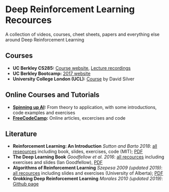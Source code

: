 # Deep Reinforcement Learning Recources

A collection of videos, courses, cheet sheets, papers and everything else around Deep Reinforcement Learning

## Courses

- **UC Berkley CS285:** [Course website](http://rail.eecs.berkeley.edu/deeprlcourse/resources/#prev-off), [Lecture recordings](https://www.youtube.com/playlist?list=PLkFD6_40KJIwhWJpGazJ9VSj9CFMkb79A)
- **UC Berkley Bootcamp:** [2017 website](https://sites.google.com/view/deep-rl-bootcamp/home)
- **University College London (UCL):** [Course](https://www.davidsilver.uk/teaching/) by David Silver

## Online Courses and Tutorials

- **[Spinning up AI](https://spinningup.openai.com/en/latest/user/introduction.html):** From theory to application, with some introductions, code examples and exercises
- **[FreeCodeCamp](https://github.com/simoninithomas/Deep_reinforcement_learning_Course):** Online articles, excercises and code

## Literature

- **Reinforcement Learning: An Introduction** *Sutton and Barto 2018*: [all reseources](http://incompleteideas.net/book/the-book-2nd.html) including book, slides, exercises, code (MIT); [PDF](http://incompleteideas.net/book/RLbook2020.pdf) 
- **The Deep Learning Book** *Goodfellow et al. 2016*: [all recources](http://www.deeplearningbook.org/) including exercises and slides (Ian Goodfellow), [PDF](https://raw.githubusercontent.com/janishar/mit-deep-learning-book-pdf/master/complete-book-bookmarked-pdf/deeplearningbook.pdf)
- **Algorithms of Reinforcement Learning** *Szepesa 2009 (updated 2019)*: [all recources](https://sites.ualberta.ca/~szepesva/rlbook.html) including slides and exercises (University of Alberta); [PDF](https://sites.ualberta.ca/~szepesva/papers/RLAlgsInMDPs.pdf) 
- **Grokking Deep Reinforcement Learning** *Morales 2010 (updated 2019)*: [Github page](https://github.com/mimoralea/gdrl)